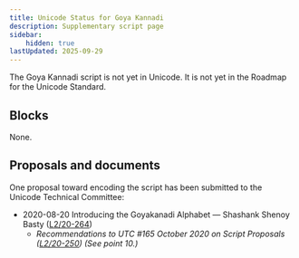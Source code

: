 ```yaml
---
title: Unicode Status for Goya Kannadi
description: Supplementary script page
sidebar:
    hidden: true
lastUpdated: 2025-09-29
---
```


The Goya Kannadi script is not yet in Unicode. It is not yet in the Roadmap for the Unicode Standard.

## Blocks

None.

## Proposals and documents

One proposal toward encoding the script has been submitted to the Unicode Technical Committee:
- 2020-08-20 Introducing the Goyakanadi Alphabet — Shashank Shenoy Basty ([L2/20-264](http://www.unicode.org/cgi-bin/GetMatchingDocs.pl?L2/20-264))
  - _Recommendations to UTC #165 October 2020 on Script Proposals ([L2/20-250](http://www.unicode.org/L2/L2020/20250-script-adhoc-rept.pdf)) (See point 10.)_
